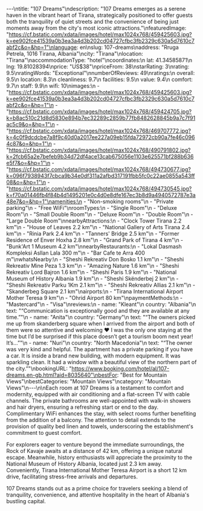 ---\ntitle: "107 Dreams"\ndescription: "107 Dreams emerges as a serene haven in the vibrant heart of Tirana, strategically positioned to offer guests both the tranquility of quiet streets and the convenience of being just moments away from the city's most iconic attractions."\nfeaturedImage: "https://cf.bstatic.com/xdata/images/hotel/max1024x768/459425603.jpg?k=ee902fce41539a0b3ea3a4d3b202cd04727cfbc3fb2329c630a5d7610c7abf2c&o=&hp=1"\nlanguage: en\nslug: 107-dreams\naddress: "Rruga Petrela, 1016 Tirana, Albania"\ncity: "Tirana"\nlocation: "Tirana"\naccommodationType: "hotel"\ncoordinates:\n  lat: 41.34585871\n  lng: 19.81028394\nprice: "US$38"\npriceFrom: 38\nstarRating: 3\nrating: 9.5\nratingWords: "Exceptional"\nnumberOfReviews: 49\nratings:\n  overall: 9.5\n  location: 8.3\n  cleanliness: 9.7\n  facilities: 9.5\n  value: 9.4\n  comfort: 9.7\n  staff: 9.9\n  wifi: 10\nimages:\n  - "https://cf.bstatic.com/xdata/images/hotel/max1024x768/459425603.jpg?k=ee902fce41539a0b3ea3a4d3b202cd04727cfbc3fb2329c630a5d7610c7abf2c&o=&hp=1"\n  - "https://cf.bstatic.com/xdata/images/hotel/max1024x768/459424705.jpg?k=b8ac510c21d8d5830e894b7ec32289c2859b77fb8482628845b9a7c7f91ac5c9&o=&hp=1"\n  - "https://cf.bstatic.com/xdata/images/hotel/max1024x768/469707772.jpg?k=4c0f9dcdcbe7a8f9c40d0a2017ee227a09eb15fda72972cb90a7fe46c0964c87&o=&hp=1"\n  - "https://cf.bstatic.com/xdata/images/hotel/max1024x768/490791802.jpg?k=2fcb65a2e7befeb9b34d72df4ace13cab675056e1103e625571bf288b636e5f7&o=&hp=1"\n  - "https://cf.bstatic.com/xdata/images/hotel/max1024x768/494730677.jpg?k=096f7938943f7cbca9b34e0df311a2afbd317191fbb5fc0c22ae0855a543ff08&o=&hp=1"\n  - "https://cf.bstatic.com/xdata/images/hotel/max1024x768/494730545.jpg?k=f70a01446fb4f84b4d1495201e0c4d0e8dfe167ec3b8d9a4940572787e3a48e7&o=&hp=1"\namenities:\n  - "Non-smoking rooms"\n  - "Private parking"\n  - "Free WiFi"\nroomTypes:\n  - "Single Room"\n  - "Deluxe Room"\n  - "Small Double Room"\n  - "Deluxe Room"\n  - "Double Room"\n  - "Large Double Room"\nnearbyAttractions:\n  - "Clock Tower Tirana 2.2 km"\n  - "House of Leaves 2.2 km"\n  - "National Gallery of Arts Tirana 2.4 km"\n  - "Rinia Park 2.4 km"\n  - "Tanners' Bridge 2.5 km"\n  - "Former Residence of Enver Hoxha 2.8 km"\n  - "Grand Park of Tirana 4 km"\n  - "Bunk'Art 1 Museum 4.2 km"\nnearbyRestaurants:\n  - "Lokal Dasmash Kompleksi Asllan Lala 300 m"\n  - "Bar Cafe te Arra 400 m"\nwhatsNearby:\n  - "Sheshi Rekreativ Don Bosko 1.1 km"\n  - "Sheshi Rekreativ Mine Peza 1.3 km"\n  - "Amazing Nature 1.6 km"\n  - "Sheshi Rekreativ Lord Bajron 1.6 km"\n  - "Sheshi Paris 1.9 km"\n  - "National Museum of History Albania 1.9 km"\n  - "Sheshi Skënderbej 2 km"\n  - "Sheshi Rekreativ Parku 1Km 2.1 km"\n  - "Sheshi Rekreativ Allias 2.1 km"\n  - "Skanderbeg Square 2.1 km"\nairports:\n  - "Tirana International Airport Mother Teresa 9 km"\n  - "Ohrid Airport 80 km"\npaymentMethods:\n  - "Mastercard"\n  - "Visa"\nreviews:\n  - name: "Kleant"\n    country: "Albania"\n    text: "“Communication is exceptionally good and they are available at any time.”"\n  - name: "Anita"\n    country: "Germany"\n    text: "“The owners picked me up from skanderberg square when I arrived from the airport and both of them were so attentive and welcoming ❤️ I was the only one staying at the time but I’d be surprised if this place doesn’t get a tourism boom next year! It’s...”"\n  - name: "Nuri"\n    country: "North Macedonia"\n    text: "“The owner was very kind and helpful. The apartment has a private parking if you have a car. It is inside a brand new building, with modern equipment. It was sparkling clean. It had a window with a beautiful view of the northern part of the city.”"\nbookingURL: "https://www.booking.com/hotel/al/107-dreams.en-gb.html?aid=8035640"\nbestFor: "Best for Mountain Views"\nbestCategories: "Mountain Views"\ncategory: "Mountain Views"\n---\n\nEach room at 107 Dreams is a testament to comfort and modernity, equipped with air conditioning and a flat-screen TV with cable channels. The private bathrooms are well-appointed with walk-in showers and hair dryers, ensuring a refreshing start or end to the day. Complimentary WiFi enhances the stay, with select rooms further benefiting from the addition of a balcony. The attention to detail extends to the provision of quality bed linen and towels, underscoring the establishment's commitment to guest comfort.

For explorers eager to venture beyond the immediate surroundings, the Rock of Kavaje awaits at a distance of 42 km, offering a unique natural escape. Meanwhile, history enthusiasts will appreciate the proximity to the National Museum of History Albania, located just 2.3 km away. Conveniently, Tirana International Mother Teresa Airport is a short 12 km drive, facilitating stress-free arrivals and departures.

107 Dreams stands out as a prime choice for travelers seeking a blend of tranquility, convenience, and attentive hospitality in the heart of Albania's bustling capital.